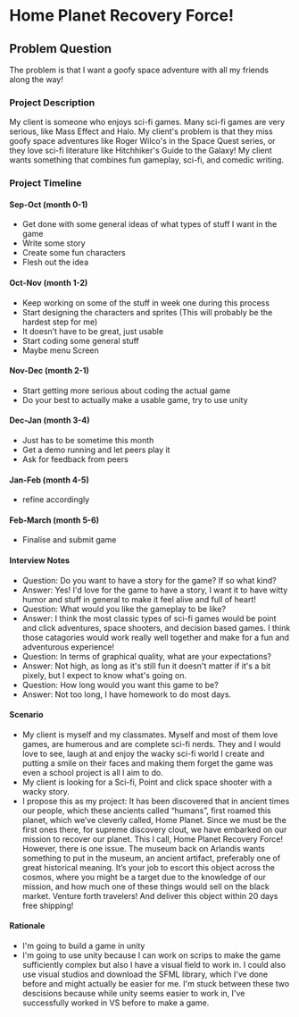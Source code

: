 # Home Planet Recovery Force!

## Problem Question
The problem is that I want a goofy space adventure with all my friends along the way!

### Project Description
My client is someone who enjoys sci-fi games. Many sci-fi games are very serious, like Mass Effect and Halo. My client's problem is that they miss goofy space adventures like Roger Wilco's in the Space Quest series, or they love sci-fi literature like Hitchhiker's Guide to the Galaxy! My client wants something that combines fun gameplay, sci-fi, and comedic writing.

### Project Timeline

#### Sep-Oct    (month 0-1)
* Get done with some general ideas of what types of stuff I want in the game
* Write some story
* Create some fun characters
* Flesh out the idea

#### Oct-Nov    (month 1-2)
* Keep working on some of the stuff in week one during this process
* Start designing the characters and sprites (This will probably be the hardest step for me)
* It doesn’t have to be great, just usable
* Start coding some general stuff
* Maybe menu Screen


#### Nov-Dec    (month 2-1)
* Start getting more serious about coding the actual game
* Do your best to actually make a usable game, try to use unity

#### Dec-Jan    (month 3-4)
* Just has to be sometime this month
* Get a demo running and let peers play it
* Ask for feedback from peers


#### Jan-Feb    (month 4-5)
* refine accordingly

#### Feb-March  (month 5-6)
* Finalise and submit game

#### Interview Notes
* Question: Do you want to have a story for the game? If so what kind?
* Answer: Yes! I'd love for the game to have a story, I want it to have witty humor and stuff in general to make it feel alive and full of heart!
* Question: What would you like the gameplay to be like?
* Answer: I think the most classic types of sci-fi games would be point and click adventures, space shooters, and decision based games. I think those catagories would work really well together and make for a fun and adventurous experience!
* Question: In terms of graphical quality, what are your expectations?
* Answer: Not high, as long as it's still fun it doesn't matter if it's a bit pixely, but I expect to know what's going on.
* Question: How long would you want this game to be?
* Answer: Not too long, I have homework to do most days.

#### Scenario
* My client is myself and my classmates. Myself and most of them love games, are humerous and are complete sci-fi nerds. They and I would love to see, laugh at and enjoy the wacky sci-fi world I create and putting a smile on their faces and making them forget the game was even a school project is all I aim to do.
* My client is looking for a Sci-fi, Point and click space shooter with a wacky story.
* I propose this as my project: It has been discovered that in ancient times our people, which these ancients called “humans”, first roamed this planet, which we’ve cleverly called, Home Planet. Since we must be the first ones there, for supreme discovery clout, we have embarked on our mission to recover our planet. This I call, Home Planet Recovery Force! However, there is one issue. The museum back on Arlandis wants something to put in the museum, an ancient artifact, preferably one of great historical meaning. It’s your job to escort this object across the cosmos, where you might be a target due to the knowledge of our mission, and how much one of these things would sell on the black market. Venture forth travelers! And deliver this object within 20 days free shipping!

#### Rationale
* I'm going to build a game in unity
* I'm going to use unity because I can work on scrips to make the game sufficiently complex but also I have a visual field to work in. I could also use visual studios and download the SFML library, which I've done before and might actually be easier for me. I'm stuck between these two descisions because while unity seems easier to work in, I've successfully worked in VS before to make a game.
